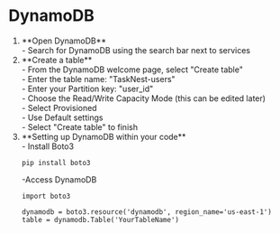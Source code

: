 
# DynamoDB

<ol>
    <li>**Open DynamoDB** </li>
    - Search for DynamoDB using the search bar next to services
    <li> **Create a table** </li>
    - From the DynamoDB welcome page, select "Create table" <br>
        - Enter the table name: "TaskNest-users" <br>
        - Enter your Partition key: "user_id" <br>
    - Choose the Read/Write Capacity Mode (this can be edited later) <br>
        - Select Provisioned <br>
    - Use Default settings <br>
    - Select "Create table" to finish <br>
    <li>**Setting up DynamoDB within your code**</li>
    - Install Boto3
    
    pip install boto3
</ol>
<ol>
    -Access DynamoDB
    
    import boto3 
    
    dynamodb = boto3.resource('dynamodb', region_name='us-east-1')
    table = dynamodb.Table('YourTableName')
</ol>